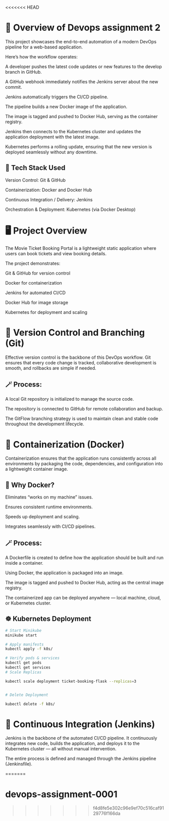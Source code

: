 <<<<<<< HEAD
# 🚀 Overview of Devops assignment 2

This project showcases the end-to-end automation of a modern DevOps pipeline for a web-based application.

Here’s how the workflow operates:

A developer pushes the latest code updates or new features to the develop branch in GitHub.

A GitHub webhook immediately notifies the Jenkins server about the new commit.

Jenkins automatically triggers the CI/CD pipeline.

The pipeline builds a new Docker image of the application.

The image is tagged and pushed to Docker Hub, serving as the container registry.

Jenkins then connects to the Kubernetes cluster and updates the application deployment with the latest image.

Kubernetes performs a rolling update, ensuring that the new version is deployed seamlessly without any downtime.

## 🧰 Tech Stack Used

Version Control: Git & GitHub

Containerization: Docker and Docker Hub

Continuous Integration / Delivery: Jenkins

Orchestration & Deployment: Kubernetes (via Docker Desktop)

# 🖥 Project Overview

The Movie Ticket Booking Portal is a lightweight static application where users can book tickets and view booking details.

The project demonstrates:

Git & GitHub for version control

Docker for containerization

Jenkins for automated CI/CD

Docker Hub for image storage

Kubernetes for deployment and scaling

# 🧭 Version Control and Branching (Git)

Effective version control is the backbone of this DevOps workflow. Git ensures that every code change is tracked, collaborative development is smooth, and rollbacks are simple if needed.

## 🪄 Process:

A local Git repository is initialized to manage the source code.

The repository is connected to GitHub for remote collaboration and backup.

The GitFlow branching strategy is used to maintain clean and stable code throughout the development lifecycle.


# 🐳 Containerization (Docker)

Containerization ensures that the application runs consistently across all environments by packaging the code, dependencies, and configuration into a lightweight container image.

## 🧰 Why Docker?

Eliminates “works on my machine” issues.

Ensures consistent runtime environments.

Speeds up deployment and scaling.

Integrates seamlessly with CI/CD pipelines.

## 🪄 Process:

A Dockerfile is created to define how the application should be built and run inside a container.

Using Docker, the application is packaged into an image.

The image is tagged and pushed to Docker Hub, acting as the central image registry.

The containerized app can be deployed anywhere — local machine, cloud, or Kubernetes cluster.

## ☸️ Kubernetes Deployment

```bash
# Start Minikube
minikube start

# Apply manifests
kubectl apply -f k8s/

# Verify pods & services
kubectl get pods
kubectl get services
# Scale Replicas

kubectl scale deployment ticket-booking-flask --replicas=3


# Delete Deployment

kubectl delete -f k8s/

```

# 🔁 Continuous Integration (Jenkins)

Jenkins is the backbone of the automated CI/CD pipeline. It continuously integrates new code, builds the application, and deploys it to the Kubernetes cluster — all without manual intervention.

The entire process is defined and managed through the Jenkins pipeline (Jenkinsfile).






=======
# devops-assignment-0001
>>>>>>> f4d8fe5e302c96e9ef70c516caf9129776f166da
